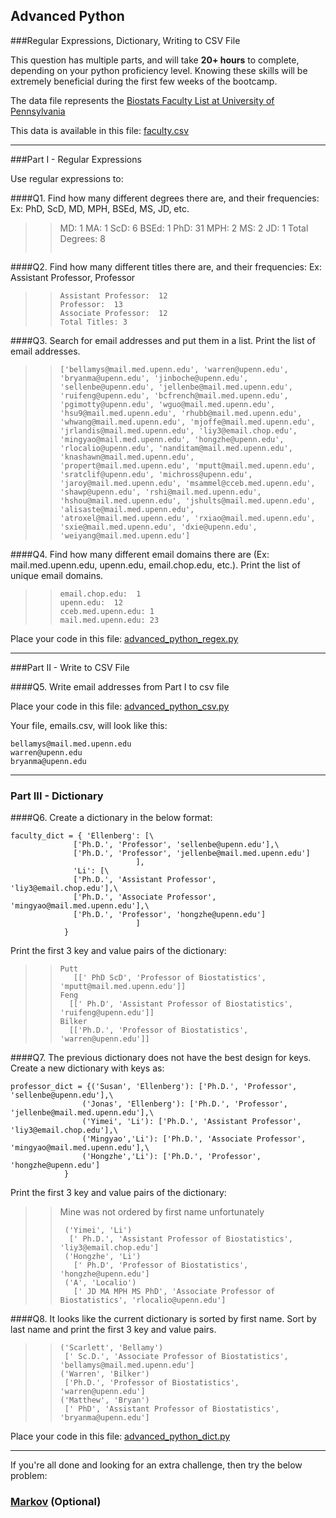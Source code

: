 ## Advanced Python    

###Regular Expressions, Dictionary, Writing to CSV File  

This question has multiple parts, and will take **20+ hours** to complete, depending on your python proficiency level.  Knowing these skills will be extremely beneficial during the first few weeks of the bootcamp.

The data file represents the [Biostats Faculty List at University of Pennsylvania](http://www.med.upenn.edu/cceb/biostat/faculty.shtml)

This data is available in this file:  [faculty.csv](python/faculty.csv)

--- 

###Part I - Regular Expressions  

Use regular expressions to:

####Q1. Find how many different degrees there are, and their frequencies: Ex:  PhD, ScD, MD, MPH, BSEd, MS, JD, etc.

>>MD: 1
>>MA: 1
>>ScD:  6
>>BSEd: 1
>>PhD:  31
>>MPH:  2
>>MS: 2
>>JD: 1
>>Total Degrees: 8
>>```


####Q2. Find how many different titles there are, and their frequencies:  Ex:  Assistant Professor, Professor

>>```
>>Assistant Professor:  12
>>Professor:  13
>>Associate Professor:  12
>>Total Titles: 3
>>```

####Q3. Search for email addresses and put them in a list.  Print the list of email addresses.

>>```
>>['bellamys@mail.med.upenn.edu', 'warren@upenn.edu', 'bryanma@upenn.edu', 'jinboche@upenn.edu', 'sellenbe@upenn.edu', 'jellenbe@mail.med.upenn.edu', 'ruifeng@upenn.edu', 'bcfrench@mail.med.upenn.edu', 'pgimotty@upenn.edu', 'wguo@mail.med.upenn.edu', 'hsu9@mail.med.upenn.edu', 'rhubb@mail.med.upenn.edu', 'whwang@mail.med.upenn.edu', 'mjoffe@mail.med.upenn.edu', 'jrlandis@mail.med.upenn.edu', 'liy3@email.chop.edu', 'mingyao@mail.med.upenn.edu', 'hongzhe@upenn.edu', 'rlocalio@upenn.edu', 'nanditam@mail.med.upenn.edu', 'knashawn@mail.med.upenn.edu', 'propert@mail.med.upenn.edu', 'mputt@mail.med.upenn.edu', 'sratclif@upenn.edu', 'michross@upenn.edu', 'jaroy@mail.med.upenn.edu', 'msammel@cceb.med.upenn.edu', 'shawp@upenn.edu', 'rshi@mail.med.upenn.edu', 'hshou@mail.med.upenn.edu', 'jshults@mail.med.upenn.edu', 'alisaste@mail.med.upenn.edu', 'atroxel@mail.med.upenn.edu', 'rxiao@mail.med.upenn.edu', 'sxie@mail.med.upenn.edu', 'dxie@upenn.edu', 'weiyang@mail.med.upenn.edu'] 
>>```
####Q4. Find how many different email domains there are (Ex:  mail.med.upenn.edu, upenn.edu, email.chop.edu, etc.).  Print the list of unique email domains.

>>```
>> email.chop.edu:  1
>> upenn.edu:  12
>> cceb.med.upenn.edu: 1
>> mail.med.upenn.edu: 23
>>```
Place your code in this file: [advanced_python_regex.py](python/advanced_python_regex.py)

---

###Part II - Write to CSV File

####Q5.  Write email addresses from Part I to csv file

Place your code in this file: [advanced_python_csv.py](python/advanced_python_csv.py)

Your file, emails.csv, will look like this:
```
bellamys@mail.med.upenn.edu
warren@upenn.edu
bryanma@upenn.edu
```

---

### Part III - Dictionary

####Q6.  Create a dictionary in the below format:
```
faculty_dict = { 'Ellenberg': [\
              ['Ph.D.', 'Professor', 'sellenbe@upenn.edu'],\
              ['Ph.D.', 'Professor', 'jellenbe@mail.med.upenn.edu']
                            ],
              'Li': [\
              ['Ph.D.', 'Assistant Professor', 'liy3@email.chop.edu'],\
              ['Ph.D.', 'Associate Professor', 'mingyao@mail.med.upenn.edu'],\
              ['Ph.D.', 'Professor', 'hongzhe@upenn.edu']
                            ]
            }
```
Print the first 3 key and value pairs of the dictionary:

>> ```
>> Putt
>>    [[' PhD ScD', 'Professor of Biostatistics', 'mputt@mail.med.upenn.edu']]
>> Feng
>>   [[' Ph.D', 'Assistant Professor of Biostatistics', 'ruifeng@upenn.edu']]
>> Bilker
>>   [['Ph.D.', 'Professor of Biostatistics', 'warren@upenn.edu']]
>> ```

####Q7.  The previous dictionary does not have the best design for keys.  Create a new dictionary with keys as:

```
professor_dict = {('Susan', 'Ellenberg'): ['Ph.D.', 'Professor', 'sellenbe@upenn.edu'],\
                ('Jonas', 'Ellenberg'): ['Ph.D.', 'Professor', 'jellenbe@mail.med.upenn.edu'],\
                ('Yimei', 'Li'): ['Ph.D.', 'Assistant Professor', 'liy3@email.chop.edu'],\
                ('Mingyao','Li'): ['Ph.D.', 'Associate Professor', 'mingyao@mail.med.upenn.edu'],\
                ('Hongzhe','Li'): ['Ph.D.', 'Professor', 'hongzhe@upenn.edu']
            }
```

Print the first 3 key and value pairs of the dictionary:

>> Mine was not ordered by first name unfortunately
>>```
>>  ('Yimei', 'Li')
>>   [' Ph.D.', 'Assistant Professor of Biostatistics', 'liy3@email.chop.edu']
>>  ('Hongzhe', 'Li')
>>    [' Ph.D', 'Professor of Biostatistics', 'hongzhe@upenn.edu']
>>  ('A', 'Localio')
>>    [' JD MA MPH MS PhD', 'Associate Professor of Biostatistics', 'rlocalio@upenn.edu']
>>```

####Q8.  It looks like the current dictionary is sorted by first name.  Sort by last name and print the first 3 key and value pairs.  

>>```
>>('Scarlett', 'Bellamy')
>>  [' Sc.D.', 'Associate Professor of Biostatistics', 'bellamys@mail.med.upenn.edu']
>>('Warren', 'Bilker')
>>  ['Ph.D.', 'Professor of Biostatistics', 'warren@upenn.edu']
>>('Matthew', 'Bryan')
>>  [' PhD', 'Assistant Professor of Biostatistics', 'bryanma@upenn.edu']
>>```


Place your code in this file: [advanced_python_dict.py](python/advanced_python_dict.py)

--- 

If you're all done and looking for an extra challenge, then try the below problem:  

### [Markov](python/markov.py) (Optional)

